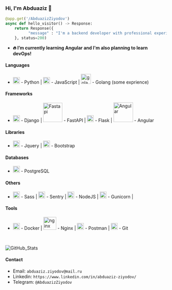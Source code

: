 ### Hi, I'm Abduaziz 👋

```python
@app.get('/AbduazizZiyodov')
async def hello_visitor() -> Response:
    return Response({
          "message" : "I'm a backend developer with professional experience in python's web frameworks😀!",
    }, status=200)
```

- **🔥 I’m currently learning Angular and I'm also planning to learn devOps!**



#### **Languages**

- <img src="https://github.com/tomchen/stack-icons/blob/master/logos/python.svg" alt="Python" width="21px" height="21px"> - Python  |
<img src="https://github.com/tomchen/stack-icons/blob/master/logos/javascript.svg" alt="JavaScript" width="21px" height="21px"> - JavaScript  |
<img src="https://github.com/tomchen/stack-icons/blob/master/logos/go.svg" alt="golang" width="31px"> - Golang (some exprience)

#### **Frameworks** 

- <img alt="Django" src="https://github.com/tomchen/stack-icons/blob/master/logos/django.svg" width="21px"> - Django | 
<img src="https://fastapi.tiangolo.com/img/logo-margin/logo-teal.png" alt="Fastapi" width="60px"> - FastAPI | 
<img alt="Flask" src="https://github.com/tomchen/stack-icons/blob/master/logos/flask.svg" width="21px"> - Flask | 
<img alt="Angular" src="https://github.com/tomchen/stack-icons/blob/master/logos/angular.svg" width="61px"> - Angular 


#### **Libraries**

- <img src="https://github.com/tomchen/stack-icons/blob/master/logos/jquery-icon.svg" alt="jQuery" width="21px" > - Jquery  |
<img src="https://github.com/tomchen/stack-icons/blob/master/logos/bootstrap.svg" alt="Bootstrap" width="21px" > - Bootstrap

#### **Databases**
- <img src="https://github.com/tomchen/stack-icons/blob/master/logos/postgresql.svg" alt="postgres" width="21px"> - PostgreSQL

#### **Others**
- <img src="https://github.com/tomchen/stack-icons/blob/master/logos/sass.svg" alt="sass" width="21px"> - Sass | 
<img src="https://github.com/tomchen/stack-icons/blob/master/logos/sentry.svg" alt="sentry" width="21px"> - Sentry | 
<img src="https://github.com/tomchen/stack-icons/blob/master/logos/nodejs.svg" alt="nodejs" width="21px"> - NodeJS |
<img src="https://github.com/tomchen/stack-icons/blob/master/logos/gunicorn.svg" alt="gunicorn" width="21px"> - Gunicorn |

#### **Tools**
- <img src="https://github.com/tomchen/stack-icons/blob/master/logos/docker-icon.svg" alt="" width="21px"> - Docker | 
<img src="https://github.com/tomchen/stack-icons/blob/master/logos/nginx.svg" alt="nginx" width="40px"> - Nginx | 
<img src="https://github.com/tomchen/stack-icons/blob/master/logos/postman.svg" alt="postman" width="21px" > - Postman | 
<img src="https://github.com/tomchen/stack-icons/blob/master/logos/git-icon.svg" alt="Git" width="21px" > - Git  

<br>

![GitHub_Stats](https://github-readme-stats.vercel.app/api?username=AbduazizZiyodov&show_icons=true&theme=dracula)

#### **Contact**

* Email: `abduaziz.ziyodov@mail.ru`
* Linkedin: `https://www.linkedin.com/in/abduaziz-ziyodov/`
* Telegram: `@AbduazizZiyodov`
